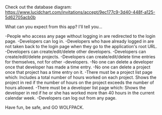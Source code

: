 
Check out the database diagram:
https://www.lucidchart.com/invitations/accept/9ec177c9-3d40-448f-a125-5d62705acb0b

What can you expect from this app? I'll tell you...

-People who access any page without logging in are redirected to the login page.
-Developers can log in.
-Developers who have already logged in are not taken back to the login page when they        go to the application's root URL.
-Developers can create/edit/delete other developers.
-Developers can create/edit/delete projects.
-Developers can create/edit/delete time entries for themselves, not for other -developers.
-No one can delete a developer once that developer has made a time entry.
-No one can delete a project once that project has a time entry on it.
-There must be a project list page which:
  Includes a total number of hours worked on each project.
  Shows the project in red if the number of hours on the project exceeds the number of hours allowed.
-There must be a developer list page which:
  Shows the developer in red if he or she has worked more than 40 hours in the current calendar week.
-Developers can log out from any page.

Have fun, be safe, and GO WOLFPACK.
